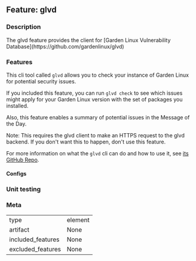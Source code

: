 ## Feature: glvd
### Description
<website-feature>
The glvd feature provides the client for [Garden Linux Vulnerability Database](https://github.com/gardenlinux/glvd)
</website-feature>

### Features

This cli tool called `glvd` allows you to check your instance of Garden Linux for potential security issues.

If you included this feature, you can run `glvd check` to see which issues might apply for your Garden Linux version with the set of packages you installed.

Also, this feature enables a summary of potential issues in the Message of the Day.

Note: This requires the glvd client to make an HTTPS request to the glvd backend.
If you don't want this to happen, don't use this feature.

For more information on what the `glvd` cli can do and how to use it, see [its GitHub Repo](https://github.com/gardenlinux/package-glvd).

#### Configs

### Unit testing

### Meta
|||
|---|---|
|type|element|
|artifact|None|
|included_features|None|
|excluded_features|None|
